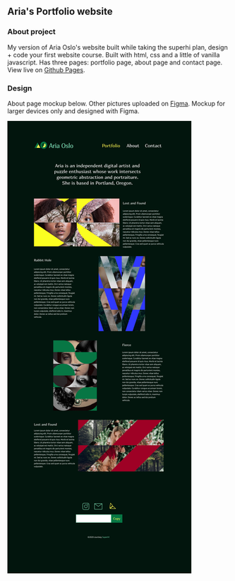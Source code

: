 ## Aria's Portfolio website
### About project
My version of Aria Oslo's website built while taking the superhi plan, design + code your first website course. Built with html, 
css and a little of vanilla javascript. Has three pages: portfolio page, about page and contact page. 
View live on [Github Pages](https://ifycode.github.io/Aria-portfolio/).

### Design 
About page mockup below. Other pictures uploaded on [Figma](https://www.figma.com/file/KRRpjgwgBh9qvBHfEteris/Ario-Oslo?node-id=30%3A4). Mockup for larger devices only 
and designed with Figma.


![About Page Mockup](./readmeExtension/home-page.png)
